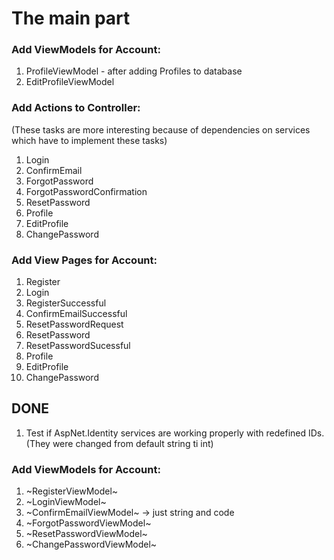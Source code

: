 # The main part
### Add ViewModels for Account:
1. ProfileViewModel - after adding Profiles to database
2. EditProfileViewModel
### Add Actions to Controller:
(These tasks are more interesting because of dependencies on services which have to implement these tasks)
1. Login
2. ConfirmEmail
2. ForgotPassword
2. ForgotPasswordConfirmation
3. ResetPassword
4. Profile
5. EditProfile
6. ChangePassword
### Add View Pages for Account:
  1. Register
  2. Login
  3. RegisterSuccessful
  4. ConfirmEmailSuccessful
  5. ResetPasswordRequest
  6. ResetPassword
  7. ResetPasswordSucessful
  8. Profile
  9. EditProfile
  10. ChangePassword
## DONE
1. Test if AspNet.Identity services are working properly with redefined IDs. (They were changed from default string ti int)

### Add ViewModels for Account:
1. ~RegisterViewModel~
2. ~LoginViewModel~
3. ~ConfirmEmailViewModel~ -> just string and code
3. ~ForgotPasswordViewModel~
4. ~ResetPasswordViewModel~
7. ~ChangePasswordViewModel~
